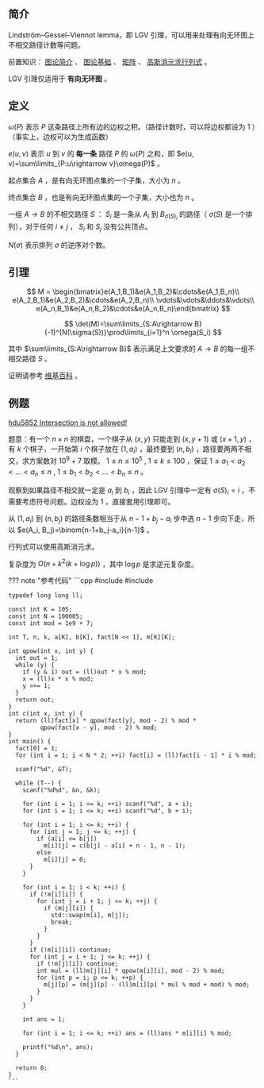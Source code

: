 ## 简介

Lindström–Gessel–Viennot lemma，即 LGV 引理，可以用来处理有向无环图上不相交路径计数等问题。

前置知识： [图论简介](./index.md) 、 [图论基础](./basic.md) 、 [矩阵](../math/matrix.md) 、 [高斯消元求行列式](../math/gauss.md) 。

LGV 引理仅适用于 **有向无环图** 。

## 定义

 $\omega(P)$ 表示 $P$ 这条路径上所有边的边权之积。（路径计数时，可以将边权都设为 $1$ ）（事实上，边权可以为生成函数）

 $e(u, v)$ 表示 $u$ 到 $v$ 的 **每一条** 路径 $P$ 的 $\omega(P)$ 之和，即 $e(u, v)=\sum\limits_{P:u\rightarrow v}\omega(P)$ 。

起点集合 $A$ ，是有向无环图点集的一个子集，大小为 $n$ 。

终点集合 $B$ ，也是有向无环图点集的一个子集，大小也为 $n$ 。

一组 $A\rightarrow B$ 的不相交路径 $S$ ： $S_i$ 是一条从 $A_i$ 到 $B_{\sigma(S)_i}$ 的路径（ $\sigma(S)$ 是一个排列），对于任何 $i\ne j$ ， $S_i$ 和 $S_j$ 没有公共顶点。

 $N(\sigma)$ 表示排列 $\sigma$ 的逆序对个数。

## 引理

$$
M = \begin{bmatrix}e(A_1,B_1)&e(A_1,B_2)&\cdots&e(A_1,B_n)\\
e(A_2,B_1)&e(A_2,B_2)&\cdots&e(A_2,B_n)\\
\vdots&\vdots&\ddots&\vdots\\
e(A_n,B_1)&e(A_n,B_2)&\cdots&e(A_n,B_n)\end{bmatrix}
$$

$$
\det(M)=\sum\limits_{S:A\rightarrow B}(-1)^{N(\sigma(S))}\prod\limits_{i=1}^n \omega(S_i)
$$

其中 $\sum\limits_{S:A\rightarrow B}$ 表示满足上文要求的 $A\rightarrow B$ 的每一组不相交路径 $S$ 。

证明请参考 [维基百科](https://en.wikipedia.org/wiki/Lindström–Gessel–Viennot_lemma) 。

## 例题

 [hdu5852 Intersection is not allowed!](http://acm.hdu.edu.cn/showproblem.php?pid=5852) 

题意：有一个 $n\times n$ 的棋盘，一个棋子从 $(x, y)$ 只能走到 $(x, y+1)$ 或 $(x + 1, y)$ ，有 $k$ 个棋子，一开始第 $i$ 个棋子放在 $(1, a_i)$ ，最终要到 $(n, b_i)$ ，路径要两两不相交，求方案数对 $10^9+7$ 取模。 $1\le n\le 10^5$ , $1\le k\le 100$ ，保证 $1\le a_1<a_2<\dots<a_n\le n$ , $1\le b_1<b_2<\dots<b_n\le n$ 。

观察到如果路径不相交就一定是 $a_i$ 到 $b_i$ ，因此 LGV 引理中一定有 $\sigma(S)_i=i$ ，不需要考虑符号问题。边权设为 $1$ ，直接套用引理即可。

从 $(1, a_i)$ 到 $(n, b_j)$ 的路径条数相当于从 $n-1+b_j-a_i$ 步中选 $n-1$ 步向下走，所以 $e(A_i, B_j)=\binom{n-1+b_j-a_i}{n-1}$ 。

行列式可以使用高斯消元求。

复杂度为 $O(n+k^2(k + \log p))$ ，其中 $\log p$ 是求逆元复杂度。

??? note "参考代码"
    ```cpp
    #include <algorithm>
    #include <cstdio>
    
    typedef long long ll;
    
    const int K = 105;
    const int N = 100005;
    const int mod = 1e9 + 7;
    
    int T, n, k, a[K], b[K], fact[N << 1], m[K][K];
    
    int qpow(int x, int y) {
      int out = 1;
      while (y) {
        if (y & 1) out = (ll)out * x % mod;
        x = (ll)x * x % mod;
        y >>= 1;
      }
      return out;
    }
    int c(int x, int y) {
      return (ll)fact[x] * qpow(fact[y], mod - 2) % mod *
             qpow(fact[x - y], mod - 2) % mod;
    }
    int main() {
      fact[0] = 1;
      for (int i = 1; i < N * 2; ++i) fact[i] = (ll)fact[i - 1] * i % mod;
    
      scanf("%d", &T);
    
      while (T--) {
        scanf("%d%d", &n, &k);
    
        for (int i = 1; i <= k; ++i) scanf("%d", a + i);
        for (int i = 1; i <= k; ++i) scanf("%d", b + i);
    
        for (int i = 1; i <= k; ++i) {
          for (int j = 1; j <= k; ++j) {
            if (a[i] <= b[j])
              m[i][j] = c(b[j] - a[i] + n - 1, n - 1);
            else
              m[i][j] = 0;
          }
        }
    
        for (int i = 1; i < k; ++i) {
          if (!m[i][i]) {
            for (int j = i + 1; j <= k; ++j) {
              if (m[j][i]) {
                std::swap(m[i], m[j]);
                break;
              }
            }
          }
          if (!m[i][i]) continue;
          for (int j = i + 1; j <= k; ++j) {
            if (!m[j][i]) continue;
            int mul = (ll)m[j][i] * qpow(m[i][i], mod - 2) % mod;
            for (int p = i; p <= k; ++p) {
              m[j][p] = (m[j][p] - (ll)m[i][p] * mul % mod + mod) % mod;
            }
          }
        }
    
        int ans = 1;
    
        for (int i = 1; i <= k; ++i) ans = (ll)ans * m[i][i] % mod;
    
        printf("%d\n", ans);
      }
    
      return 0;
    }
    ```
